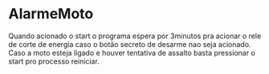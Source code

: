 # AlarmeMoto
Quando acionado o start o programa espera por 3minutos pra acionar o
rele de corte de energia caso o botão secreto de desarme nao seja
acionado.
Caso a moto esteja ligado e houver tentativa de assalto basta pressionar
o start pro processo reiniciar.
